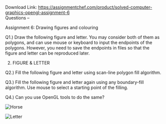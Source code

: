 Download Link: https://assignmentchef.com/product/solved-computer-graphics-opengl-assignment-6
<br>
Questions –

Assignment 6: Drawing figures and colouring

Q1.) Draw the following figure and letter. You may consider both of them as polygons, and can use mouse or keyboard to input the endpoints of the polygons. However, you need to save the endpoints in files so that the figure and letter can be reproduced later.

2) FIGURE &amp; LETTER

Q2.) Fill the following figure and letter using scan-line polygon fill algorithm.

Q3.) Fill the following figure and letter again using any boundary-fill algorithm. Use mouse to select a starting point of the filling.

Q4.) Can you use OpenGL tools to do the same?

![Horse](./horse.png)

![Letter](./letter.png)